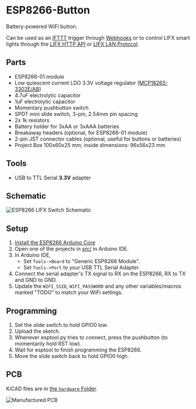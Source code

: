 # ESP8266-Button

Battery-powered WiFi button.

Can be used as an [IFTTT](https://ifttt.com/) trigger through 
[Webhooks](https://ifttt.com/maker_webhooks) or to 
control LIFX smart lights through the 
[LIFX HTTP API](https://api.developer.lifx.com/) or 
[LIFX LAN Protocol](https://lan.developer.lifx.com/).


## Parts

- ESP8266-01 module
- Low quiescent current LDO 3.3V voltage regulator ([MCP1826S-3302E/AB](https://www.mouser.com/ProductDetail/579-MCP1826S-3302EAB))
- 4.7uF electrolytic capacitor
- 1uF electrolytic capacitor
- Momentary pushbutton switch
- SPDT mini slide switch, 3-pin, 2.54mm pin spacing
- 2x 1k resistors
- Battery holder for 3xAA or 3xAAA batteries
- Breakaway headers (optional, for ESP8266-01 module)
- 2-pin JST connector cables (optional, useful for buttons or batteries)
- Project Box 100x60x25 mm; inside dimensions: 96x56x23 mm

## Tools

- USB to TTL Serial **3.3V** adapter

## Schematic

![ESP8266 LIFX Switch Schematic](../assets/Schematic.png?raw=true)

## Setup

1. [Install the ESP8266 Arduino Core](https://github.com/esp8266/Arduino#installing-with-boards-manager)
2. Open one of the projects in [src/](./src/) in Arduino IDE.
3. In Arduino IDE,
	- Set `Tools->Board` to "Generic ESP8266 Module".
	- Set `Tools->Port` to your USB TTL Serial Adapter.
4. Connect the serial adapter's TX signal to RX on the ESP8266, RX to TX and 
GND to GND.
5. Update the `WIFI_SSID`, `WIFI_PASSWORD` and any other variables/macros marked
"TODO" to match your WiFi settings.

## Programming

1. Set the slide switch to hold GPIO0 low.
2. Upload the sketch.
3. Whenever esptool.py tries to connect, press the pushbutton (to momentarily
hold RST low).
4. Wait for esptool to finish programming the ESP8266.
5. Move the slide switch back to hold GPIO0 high.

## PCB

KiCAD files are in [the `hardware` Folder](./hardware).

![Manufactured PCB](../assets/PCB.jpg?raw=true)

